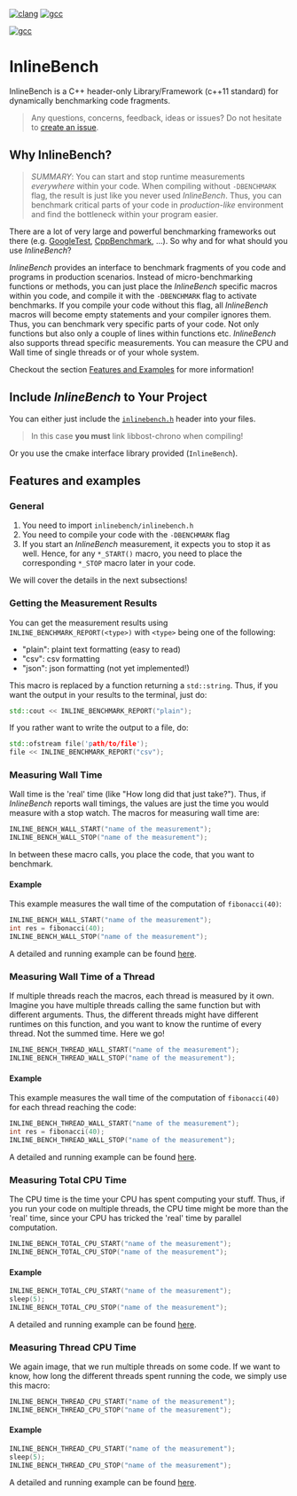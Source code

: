 [![clang](https://github.com/lfreist/InlineBench/actions/workflows/clang.yml/badge.svg)](https://github.com/lfreist/InlineBench/actions/workflows/clang.yml)
[![gcc](https://github.com/lfreist/InlineBench/actions/workflows/gcc.yml/badge.svg)](https://github.com/lfreist/InlineBench/actions/workflows/gcc.yml)

[![gcc](https://github.com/lfreist/InlineBench/actions/workflows/clang-format.yml/badge.svg)](https://github.com/lfreist/InlineBench/actions/workflows/clang-format.yml)


# InlineBench
InlineBench is a C++ header-only Library/Framework (c++11 standard) for dynamically benchmarking code fragments.

> Any questions, concerns, feedback, ideas or issues? Do not hesitate to [create an issue](https://github.com/lfreist/InlineBench/issues/new).

## Why InlineBench?

> *SUMMARY*: You can start and stop runtime measurements *everywhere* within your code. When compiling without `-DBENCHMARK` flag, the result is just like you never used *InlineBench*. Thus, you can benchmark critical parts of your code in *production-like* environment and find the bottleneck within your program easier.

There are a lot of very large and powerful benchmarking frameworks out there (e.g. [GoogleTest](https://github.com/google/googletest), [CppBenchmark](https://github.com/google/googletest), ...).
So why and for what should you use *InlineBench*?

*InlineBench* provides an interface to benchmark fragments of you code and programs in production scenarios.
Instead of micro-benchmarking functions or methods, you can just place the *InlineBench* specific macros within you code, and compile it with the `-DBENCHMARK` flag to activate benchmarks.
If you compile your code without this flag, all *InlineBench* macros will become empty statements and your compiler ignores them.
Thus, you can benchmark very specific parts of your code.
Not only functions but also only a couple of lines within functions etc.
*InlineBench* also supports thread specific measurements.
You can measure the CPU and Wall time of single threads or of your whole system.

Checkout the section [Features and Examples](#features-and-examples) for more information!

## Include *InlineBench* to Your Project
You can either just include the [`inlinebench.h`](https://github.com/lfreist/InlineBench/tree/main/include/inlinebench/inlinebench.h) header into your files.

> In this case **you must** link libbost-chrono when compiling!

Or you use the cmake interface library provided (`InlineBench`).

## Features and examples

### General
1. You need to import `inlinebench/inlinebench.h`
2. You need to compile your code with the `-DBENCHMARK` flag
3. If you start an *InlineBench* measurement, it expects you to stop it as well. Hence, for any `*_START()` macro, you need to place the corresponding `*_STOP` macro later in your code.

We will cover the details in the next subsections!

### Getting the Measurement Results
You can get the measurement results using `INLINE_BENCHMARK_REPORT(<type>)` with `<type>` being one of the following:
- "plain": plaint text formatting (easy to read)
- "csv": csv formatting
- "json": json formatting (not yet implemented!)

This macro is replaced by a function returning a `std::string`.
Thus, if you want the output in your results to the terminal, just do:
```c++
std::cout << INLINE_BENCHMARK_REPORT("plain");
```
If you rather want to write the output to a file, do:
```c++
std::ofstream file('path/to/file');
file << INLINE_BENCHMARK_REPORT("csv");
```

### Measuring Wall Time
Wall time is the 'real' time (like "How long did that just take?").
Thus, if *InlineBench* reports wall timings, the values are just the time you would measure with a stop watch.
The macros for measuring wall time are:
```c++
INLINE_BENCH_WALL_START("name of the measurement");
INLINE_BENCH_WALL_STOP("name of the measurement");
```
In between these macro calls, you place the code, that you want to benchmark.

#### Example
This example measures the wall time of the computation of `fibonacci(40)`:
```c++
INLINE_BENCH_WALL_START("name of the measurement");
int res = fibonacci(40);
INLINE_BENCH_WALL_STOP("name of the measurement");
```
A detailed and running example can be found [here](https://github.com/lfreist/InlineBench/tree/main/examples/example0.cpp).

### Measuring Wall Time of a Thread
If multiple threads reach the macros, each thread is measured by it own.
Imagine you have multiple threads calling the same function but with different arguments.
Thus, the different threads might have different runtimes on this function, and you want to know the runtime of every thread.
Not the summed time.
Here we go!
```c++
INLINE_BENCH_THREAD_WALL_START("name of the measurement");
INLINE_BENCH_THREAD_WALL_STOP("name of the measurement");
```

#### Example
This example measures the wall time of the computation of `fibonacci(40)` for each thread reaching the code:
```c++
INLINE_BENCH_THREAD_WALL_START("name of the measurement");
int res = fibonacci(40);
INLINE_BENCH_THREAD_WALL_STOP("name of the measurement");
```
A detailed and running example can be found [here](https://github.com/lfreist/InlineBench/tree/main/examples/example1.cpp).

### Measuring Total CPU Time
The CPU time is the time your CPU has spent computing your stuff.
Thus, if you run your code on multiple threads, the CPU time might be more than the 'real' time, since your CPU has tricked the 'real' time by parallel computation.
```cpp
INLINE_BENCH_TOTAL_CPU_START("name of the measurement");
INLINE_BENCH_TOTAL_CPU_STOP("name of the measurement");
```

#### Example
```cpp
INLINE_BENCH_TOTAL_CPU_START("name of the measurement");
sleep(5);
INLINE_BENCH_TOTAL_CPU_STOP("name of the measurement");
```
A detailed and running example can be found [here](https://github.com/lfreist/InlineBench/tree/main/examples/example2.cpp).

### Measuring Thread CPU Time
We again image, that we run multiple threads on some code.
If we want to know, how long the different threads spent running the code, we simply use this macro:
```cpp
INLINE_BENCH_THREAD_CPU_START("name of the measurement");
INLINE_BENCH_THREAD_CPU_STOP("name of the measurement");
```

#### Example
```cpp
INLINE_BENCH_THREAD_CPU_START("name of the measurement");
sleep(5);
INLINE_BENCH_THREAD_CPU_STOP("name of the measurement");
```
A detailed and running example can be found [here](https://github.com/lfreist/InlineBench/tree/main/examples/example3.cpp).

